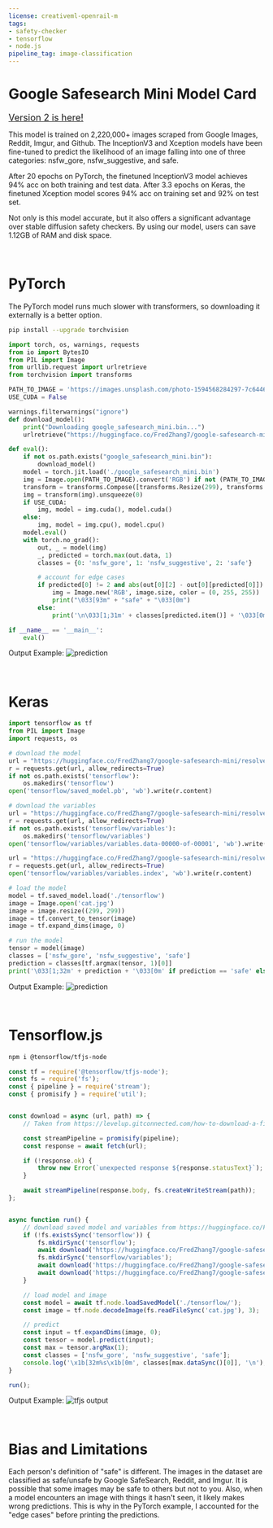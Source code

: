 ```yaml
---
license: creativeml-openrail-m
tags:
- safety-checker
- tensorflow
- node.js
pipeline_tag: image-classification
---
```

# Google Safesearch Mini Model Card

<a href="https://huggingface.co/FredZhang7/google-safesearch-mini-v2"> <font size="4"> <bold> Version 2 is here! </bold> </font> </a>

This model is trained on 2,220,000+ images scraped from Google Images, Reddit, Imgur, and Github.
The InceptionV3 and Xception models have been fine-tuned to predict the likelihood of an image falling into one of three categories: nsfw_gore, nsfw_suggestive, and safe.

After 20 epochs on PyTorch, the finetuned InceptionV3 model achieves 94% acc on both training and test data. After 3.3 epochs on Keras, the finetuned Xception model scores 94% acc on training set and 92% on test set.

Not only is this model accurate, but it also offers a significant advantage over stable diffusion safety checkers. By using our model, users can save 1.12GB of RAM and disk space.

<br>

# PyTorch
The PyTorch model runs much slower with transformers, so downloading it externally is a better option.
```bash
pip install --upgrade torchvision
```
```python
import torch, os, warnings, requests
from io import BytesIO
from PIL import Image
from urllib.request import urlretrieve
from torchvision import transforms

PATH_TO_IMAGE = 'https://images.unsplash.com/photo-1594568284297-7c64464062b1'
USE_CUDA = False

warnings.filterwarnings("ignore")
def download_model():
    print("Downloading google_safesearch_mini.bin...")
    urlretrieve("https://huggingface.co/FredZhang7/google-safesearch-mini/resolve/main/pytorch_model.bin", "google_safesearch_mini.bin")

def eval():
    if not os.path.exists("google_safesearch_mini.bin"):
        download_model()
    model = torch.jit.load('./google_safesearch_mini.bin')
    img = Image.open(PATH_TO_IMAGE).convert('RGB') if not (PATH_TO_IMAGE.startswith('http://') or PATH_TO_IMAGE.startswith('https://')) else Image.open(BytesIO(requests.get(PATH_TO_IMAGE).content)).convert('RGB')
    transform = transforms.Compose([transforms.Resize(299), transforms.ToTensor(), transforms.Normalize((0.5, 0.5, 0.5), (0.5, 0.5, 0.5))])
    img = transform(img).unsqueeze(0)
    if USE_CUDA:
        img, model = img.cuda(), model.cuda()
    else:
        img, model = img.cpu(), model.cpu()
    model.eval()
    with torch.no_grad():
        out, _ = model(img)
        _, predicted = torch.max(out.data, 1)
        classes = {0: 'nsfw_gore', 1: 'nsfw_suggestive', 2: 'safe'}

        # account for edge cases
        if predicted[0] != 2 and abs(out[0][2] - out[0][predicted[0]]) > 0.20:
            img = Image.new('RGB', image.size, color = (0, 255, 255))
            print("\033[93m" + "safe" + "\033[0m")
        else:
            print('\n\033[1;31m' + classes[predicted.item()] + '\033[0m' if predicted.item() != 2 else '\033[1;32m' + classes[predicted.item()] + '\033[0m\n')

if __name__ == '__main__':
    eval()
```
Output Example:
![prediction](./output_example.png)

<br>

# Keras
```python
import tensorflow as tf
from PIL import Image
import requests, os

# download the model
url = "https://huggingface.co/FredZhang7/google-safesearch-mini/resolve/main/tensorflow/saved_model.pb"
r = requests.get(url, allow_redirects=True)
if not os.path.exists('tensorflow'):
    os.makedirs('tensorflow')
open('tensorflow/saved_model.pb', 'wb').write(r.content)

# download the variables
url = "https://huggingface.co/FredZhang7/google-safesearch-mini/resolve/main/tensorflow/variables/variables.data-00000-of-00001"
r = requests.get(url, allow_redirects=True)
if not os.path.exists('tensorflow/variables'):
    os.makedirs('tensorflow/variables')
open('tensorflow/variables/variables.data-00000-of-00001', 'wb').write(r.content)

url = "https://huggingface.co/FredZhang7/google-safesearch-mini/resolve/main/tensorflow/variables/variables.index"
r = requests.get(url, allow_redirects=True)
open('tensorflow/variables/variables.index', 'wb').write(r.content)

# load the model
model = tf.saved_model.load('./tensorflow')
image = Image.open('cat.jpg')
image = image.resize((299, 299))
image = tf.convert_to_tensor(image)
image = tf.expand_dims(image, 0)

# run the model
tensor = model(image)
classes = ['nsfw_gore', 'nsfw_suggestive', 'safe']
prediction = classes[tf.argmax(tensor, 1)[0]]
print('\033[1;32m' + prediction + '\033[0m' if prediction == 'safe' else '\033[1;33m' + prediction + '\033[0m')
```
Output Example:
![prediction](./output_example.png)

<br>

# Tensorflow.js
```bash
npm i @tensorflow/tfjs-node
```
```javascript
const tf = require('@tensorflow/tfjs-node');
const fs = require('fs');
const { pipeline } = require('stream');
const { promisify } = require('util');


const download = async (url, path) => {
    // Taken from https://levelup.gitconnected.com/how-to-download-a-file-with-node-js-e2b88fe55409

    const streamPipeline = promisify(pipeline);
    const response = await fetch(url);

    if (!response.ok) {
        throw new Error(`unexpected response ${response.statusText}`);
    }

    await streamPipeline(response.body, fs.createWriteStream(path));
};


async function run() {
    // download saved model and variables from https://huggingface.co/FredZhang7/google-safesearch-mini/tree/main/tensorflow
    if (!fs.existsSync('tensorflow')) {
        fs.mkdirSync('tensorflow');
        await download('https://huggingface.co/FredZhang7/google-safesearch-mini/resolve/main/tensorflow/saved_model.pb', 'tensorflow/saved_model.pb');
        fs.mkdirSync('tensorflow/variables');
        await download('https://huggingface.co/FredZhang7/google-safesearch-mini/resolve/main/tensorflow/variables/variables.data-00000-of-00001', 'tensorflow/variables/variables.data-00000-of-00001');
        await download('https://huggingface.co/FredZhang7/google-safesearch-mini/resolve/main/tensorflow/variables/variables.index', 'tensorflow/variables/variables.index');
    }

    // load model and image
    const model = await tf.node.loadSavedModel('./tensorflow/');
    const image = tf.node.decodeImage(fs.readFileSync('cat.jpg'), 3);

    // predict
    const input = tf.expandDims(image, 0);
    const tensor = model.predict(input);
    const max = tensor.argMax(1);
    const classes = ['nsfw_gore', 'nsfw_suggestive', 'safe'];
    console.log('\x1b[32m%s\x1b[0m', classes[max.dataSync()[0]], '\n');
}

run();
```
Output Example:
![tfjs output](./tfjs_output.png)

<br>

# Bias and Limitations
Each person's definition of "safe" is different. The images in the dataset are classified as safe/unsafe by Google SafeSearch, Reddit, and Imgur.
It is possible that some images may be safe to others but not to you. Also, when a model encounters an image with things it hasn't seen, it likely makes wrong predictions.
This is why in the PyTorch example, I accounted for the "edge cases" before printing the predictions.
